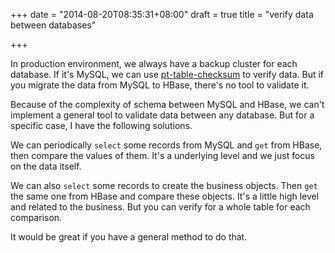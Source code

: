 +++
date = "2014-08-20T08:35:31+08:00"
draft = true
title = "verify data between databases"

+++



In production environment, we always have a backup cluster for each database. If it's MySQL, we can use [pt-table-checksum](http://www.percona.com/doc/percona-toolkit/2.2/pt-table-checksum.html) to verify data. But if you migrate the data from MySQL to HBase, there's no tool to validate it.

Because of the complexity of schema between MySQL and HBase, we can't implement a general tool to validate data between any database. But for a specific case, I have the following solutions.

We can periodically `select` some records from MySQL and `get` from HBase, then compare the values of them. It's a underlying level and we just focus on the data itself.

We can also `select` some records to create the business objects. Then `get` the same one from HBase and compare these objects. It's a little high level and related to the business. But you can verify for a whole table for each comparison.

It would be great if you have a general method to do that.